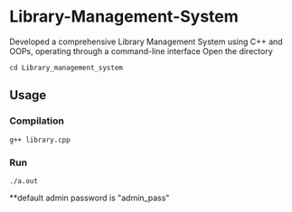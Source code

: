 # Library-Management-System
Developed a comprehensive Library Management System using C++ and OOPs, operating through a command-line interface 
Open the directory

`cd Library_management_system`

## Usage

### Compilation

`g++ library.cpp `

### Run

`./a.out`

**default admin password is "admin_pass"
